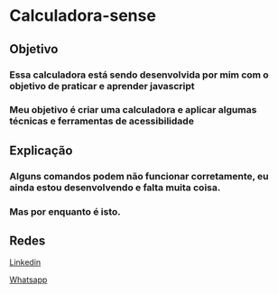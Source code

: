 # Calculadora-sense

## Objetivo

### Essa calculadora está sendo desenvolvida por mim com o objetivo de praticar e aprender javascript

### Meu objetivo é criar uma calculadora e aplicar algumas técnicas e ferramentas de acessibilidade

## Explicação

### Alguns comandos podem não funcionar corretamente, eu ainda estou desenvolvendo e falta muita coisa.

### Mas por enquanto é isto.

## Redes
[Linkedin](linkedin.com/in/josé-lizandro-2a85b1234)

[Whatsapp](https://wa.me/qr/KEF5FOTB5BEEM1)
